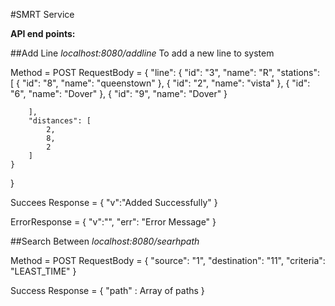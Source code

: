 #SMRT Service

**API end points:**

##Add Line *localhost:8080/addline*
To add a new line to system 

Method = POST
RequestBody = {
    "line": {
        "id": "3",
        "name": "R",
        "stations": [
            {
                "id": "8",
                "name": "queenstown"
            },
            {
                "id": "2",
                "name": "vista"
            },
            {
                "id": "6",
                "name": "Dover"
            },
            {
                "id": "9",
                "name": "Dover"
            }
            
        ],
        "distances": [
            2,
            8,
            2
        ]
    }
}

Succees Response = {
    "v":"Added Successfully"
    }

ErrorResponse = {
    "v":"",
    "err": "Error Message"
}

##Search Between *localhost:8080/searhpath*

Method = POST
RequestBody = {
    "source": "1",
    "destination": "11",
    "criteria": "LEAST_TIME"
}

Success Response = {
    "path" : Array of paths
}




